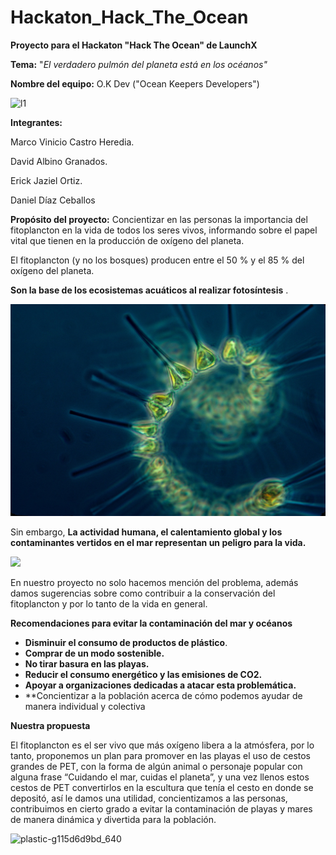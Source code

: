 # Hackaton_Hack_The_Ocean

**Proyecto para el Hackaton "Hack The Ocean" de LaunchX**

**Tema:** "*El verdadero pulmón del planeta está en los océanos"*

**Nombre del equipo:** O.K Dev ("Ocean Keepers Developers")

![l1](https://user-images.githubusercontent.com/99226131/168499553-103440d3-ebdd-4185-86f5-f5dd8f650a02.png)

**Integrantes:** 

Marco Vinicio Castro Heredia.

David Albino Granados.

Erick Jaziel Ortiz.

Daniel Díaz Ceballos


**Propósito del proyecto:** Concientizar en las personas la importancia del fitoplancton en la vida de todos los seres vivos, informando sobre el papel vital que tienen en la producción de oxígeno del planeta.

El fitoplancton (y no los bosques) producen entre el 50 % y el 85 % del oxígeno del planeta. 

**Son la base de los ecosistemas acuáticos al realizar fotosíntesis** .

![](image/README/1652573806346.png)

 Sin embargo, **La actividad humana, el calentamiento global y los contaminantes vertidos en el mar representan un peligro para la vida.**

![](image/README/1652574713702.png)

En nuestro proyecto no solo hacemos mención del problema, además damos sugerencias sobre como contribuir a la conservación del fitoplancton y por lo tanto de la vida en general.

**Recomendaciones para evitar la contaminación del mar y océanos**

* **Disminuir el consumo de productos de plástico**.
* **Comprar de un modo sostenible.**
* **No tirar basura en las playas.**
* **Reducir el consumo energético y las emisiones de CO2.**
* **Apoyar a organizaciones dedicadas a atacar esta problemática.**
* **Concientizar a la población acerca de cómo podemos ayudar de manera individual y colectiva 


**Nuestra propuesta**

El fitoplancton es el ser vivo que más oxígeno libera a la atmósfera, por lo tanto, proponemos un plan para promover en las playas el uso de cestos grandes de PET, con la forma de algún animal o personaje popular con alguna frase “Cuidando el mar, cuidas el planeta”, y una vez llenos estos cestos de PET convertirlos en la escultura que tenía el cesto en donde se depositó, así le damos una utilidad, concientizamos a las personas, contribuimos en cierto grado a evitar la contaminación de playas y mares de manera dinámica y divertida para la población.

![plastic-g115d6d9bd_640](https://user-images.githubusercontent.com/99226131/168499482-a300ad67-5353-4806-a18a-6731418ba114.jpg)




